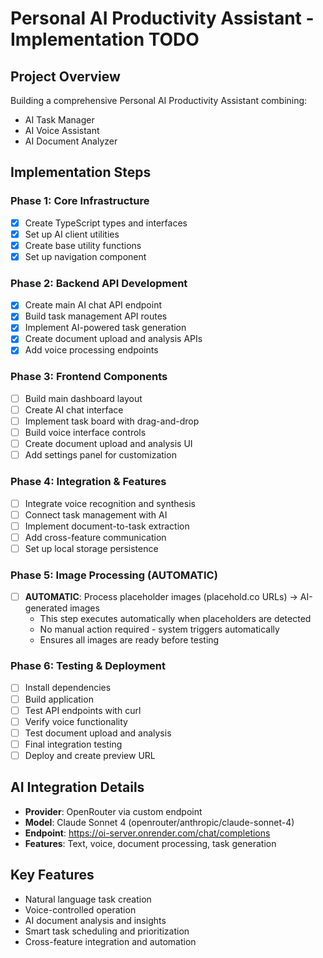# Personal AI Productivity Assistant - Implementation TODO

## Project Overview
Building a comprehensive Personal AI Productivity Assistant combining:
- AI Task Manager
- AI Voice Assistant  
- AI Document Analyzer

## Implementation Steps

### Phase 1: Core Infrastructure
- [x] Create TypeScript types and interfaces
- [x] Set up AI client utilities
- [x] Create base utility functions
- [x] Set up navigation component

### Phase 2: Backend API Development
- [x] Create main AI chat API endpoint
- [x] Build task management API routes
- [x] Implement AI-powered task generation
- [x] Create document upload and analysis APIs
- [x] Add voice processing endpoints

### Phase 3: Frontend Components
- [ ] Build main dashboard layout
- [ ] Create AI chat interface
- [ ] Implement task board with drag-and-drop
- [ ] Build voice interface controls
- [ ] Create document upload and analysis UI
- [ ] Add settings panel for customization

### Phase 4: Integration & Features
- [ ] Integrate voice recognition and synthesis
- [ ] Connect task management with AI
- [ ] Implement document-to-task extraction
- [ ] Add cross-feature communication
- [ ] Set up local storage persistence

### Phase 5: Image Processing (AUTOMATIC)
- [ ] **AUTOMATIC**: Process placeholder images (placehold.co URLs) → AI-generated images
  - This step executes automatically when placeholders are detected
  - No manual action required - system triggers automatically
  - Ensures all images are ready before testing

### Phase 6: Testing & Deployment
- [ ] Install dependencies
- [ ] Build application
- [ ] Test API endpoints with curl
- [ ] Verify voice functionality
- [ ] Test document upload and analysis
- [ ] Final integration testing
- [ ] Deploy and create preview URL

## AI Integration Details
- **Provider**: OpenRouter via custom endpoint
- **Model**: Claude Sonnet 4 (openrouter/anthropic/claude-sonnet-4)
- **Endpoint**: https://oi-server.onrender.com/chat/completions
- **Features**: Text, voice, document processing, task generation

## Key Features
- Natural language task creation
- Voice-controlled operation
- AI document analysis and insights
- Smart task scheduling and prioritization
- Cross-feature integration and automation